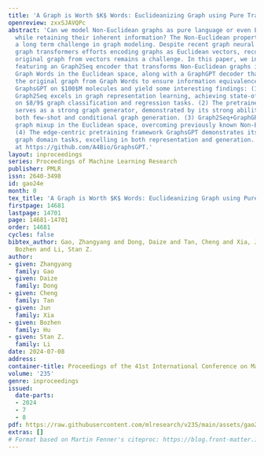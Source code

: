 ```yaml
---
title: 'A Graph is Worth $K$ Words: Euclideanizing Graph using Pure Transformer'
openreview: zxxSJAVQPc
abstract: 'Can we model Non-Euclidean graphs as pure language or even Euclidean vectors
  while retaining their inherent information? The Non-Euclidean property have posed
  a long term challenge in graph modeling. Despite recent graph neural networks and
  graph transformers efforts encoding graphs as Euclidean vectors, recovering the
  original graph from vectors remains a challenge. In this paper, we introduce GraphsGPT,
  featuring an Graph2Seq encoder that transforms Non-Euclidean graphs into learnable
  Graph Words in the Euclidean space, along with a GraphGPT decoder that reconstructs
  the original graph from Graph Words to ensure information equivalence. We pretrain
  GraphsGPT on $100$M molecules and yield some interesting findings: (1) The pretrained
  Graph2Seq excels in graph representation learning, achieving state-of-the-art results
  on $8/9$ graph classification and regression tasks. (2) The pretrained GraphGPT
  serves as a strong graph generator, demonstrated by its strong ability to perform
  both few-shot and conditional graph generation. (3) Graph2Seq+GraphGPT enables effective
  graph mixup in the Euclidean space, overcoming previously known Non-Euclidean challenges.
  (4) The edge-centric pretraining framework GraphsGPT demonstrates its efficacy in
  graph domain tasks, excelling in both representation and generation. Code is available
  at https://github.com/A4Bio/GraphsGPT.'
layout: inproceedings
series: Proceedings of Machine Learning Research
publisher: PMLR
issn: 2640-3498
id: gao24e
month: 0
tex_title: 'A Graph is Worth $K$ Words: Euclideanizing Graph using Pure Transformer'
firstpage: 14681
lastpage: 14701
page: 14681-14701
order: 14681
cycles: false
bibtex_author: Gao, Zhangyang and Dong, Daize and Tan, Cheng and Xia, Jun and Hu,
  Bozhen and Li, Stan Z.
author:
- given: Zhangyang
  family: Gao
- given: Daize
  family: Dong
- given: Cheng
  family: Tan
- given: Jun
  family: Xia
- given: Bozhen
  family: Hu
- given: Stan Z.
  family: Li
date: 2024-07-08
address:
container-title: Proceedings of the 41st International Conference on Machine Learning
volume: '235'
genre: inproceedings
issued:
  date-parts:
  - 2024
  - 7
  - 8
pdf: https://raw.githubusercontent.com/mlresearch/v235/main/assets/gao24e/gao24e.pdf
extras: []
# Format based on Martin Fenner's citeproc: https://blog.front-matter.io/posts/citeproc-yaml-for-bibliographies/
---
```

